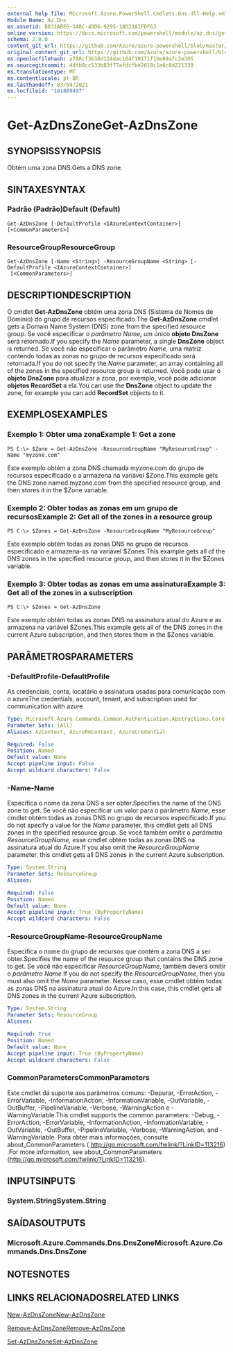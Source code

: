 ```yaml
---
external help file: Microsoft.Azure.PowerShell.Cmdlets.Dns.dll-Help.xml
Module Name: Az.Dns
ms.assetid: B831ABE6-348C-4DD6-9295-18D23A1FDF63
online version: https://docs.microsoft.com/powershell/module/az.dns/get-azdnszone
schema: 2.0.0
content_git_url: https://github.com/Azure/azure-powershell/blob/master/src/Dns/Dns/help/Get-AzDnsZone.md
original_content_git_url: https://github.com/Azure/azure-powershell/blob/master/src/Dns/Dns/help/Get-AzDnsZone.md
ms.openlocfilehash: a788cf3638d124dac164f19171f1be89afc2e385
ms.sourcegitcommit: 4dfb0cc533b83f77afdcfbe2618c1e6c8d221330
ms.translationtype: MT
ms.contentlocale: pt-BR
ms.lasthandoff: 03/04/2021
ms.locfileid: "101889497"
---
```

# <span data-ttu-id="6c1eb-101">Get-AzDnsZone</span><span class="sxs-lookup"><span data-stu-id="6c1eb-101">Get-AzDnsZone</span></span>

## <span data-ttu-id="6c1eb-102">SYNOPSIS</span><span class="sxs-lookup"><span data-stu-id="6c1eb-102">SYNOPSIS</span></span>
<span data-ttu-id="6c1eb-103">Obtém uma zona DNS.</span><span class="sxs-lookup"><span data-stu-id="6c1eb-103">Gets a DNS zone.</span></span>

## <span data-ttu-id="6c1eb-104">SINTAXE</span><span class="sxs-lookup"><span data-stu-id="6c1eb-104">SYNTAX</span></span>

### <span data-ttu-id="6c1eb-105">Padrão (Padrão)</span><span class="sxs-lookup"><span data-stu-id="6c1eb-105">Default (Default)</span></span>
```
Get-AzDnsZone [-DefaultProfile <IAzureContextContainer>] [<CommonParameters>]
```

### <span data-ttu-id="6c1eb-106">ResourceGroup</span><span class="sxs-lookup"><span data-stu-id="6c1eb-106">ResourceGroup</span></span>
```
Get-AzDnsZone [-Name <String>] -ResourceGroupName <String> [-DefaultProfile <IAzureContextContainer>]
 [<CommonParameters>]
```

## <span data-ttu-id="6c1eb-107">DESCRIPTION</span><span class="sxs-lookup"><span data-stu-id="6c1eb-107">DESCRIPTION</span></span>
<span data-ttu-id="6c1eb-108">O cmdlet **Get-AzDnsZone** obtém uma zona DNS (Sistema de Nomes de Domínio) do grupo de recursos especificado.</span><span class="sxs-lookup"><span data-stu-id="6c1eb-108">The **Get-AzDnsZone** cmdlet gets a Domain Name System (DNS) zone from the specified resource group.</span></span>
<span data-ttu-id="6c1eb-109">Se você especificar o *parâmetro Name,* um único **objeto DnsZone** será retornado.</span><span class="sxs-lookup"><span data-stu-id="6c1eb-109">If you specify the *Name* parameter, a single **DnsZone** object is returned.</span></span>
<span data-ttu-id="6c1eb-110">Se você não especificar o parâmetro *Name,* uma matriz contendo todas as zonas no grupo de recursos especificado será retornada.</span><span class="sxs-lookup"><span data-stu-id="6c1eb-110">If you do not specify the *Name* parameter, an array containing all of the zones in the specified resource group is returned.</span></span>
<span data-ttu-id="6c1eb-111">Você pode usar o **objeto DnsZone** para atualizar a zona, por exemplo, você pode adicionar **objetos RecordSet** a ela.</span><span class="sxs-lookup"><span data-stu-id="6c1eb-111">You can use the **DnsZone** object to update the zone, for example you can add **RecordSet** objects to it.</span></span>

## <span data-ttu-id="6c1eb-112">EXEMPLOS</span><span class="sxs-lookup"><span data-stu-id="6c1eb-112">EXAMPLES</span></span>

### <span data-ttu-id="6c1eb-113">Exemplo 1: Obter uma zona</span><span class="sxs-lookup"><span data-stu-id="6c1eb-113">Example 1: Get a zone</span></span>
```
PS C:\> $Zone = Get-AzDnsZone -ResourceGroupName "MyResourceGroup" -Name "myzone.com"
```

<span data-ttu-id="6c1eb-114">Este exemplo obtém a zona DNS chamada myzone.com do grupo de recursos especificado e a armazena na variável $Zone.</span><span class="sxs-lookup"><span data-stu-id="6c1eb-114">This example gets the DNS zone named myzone.com from the specified resource group, and then stores it in the $Zone variable.</span></span>

### <span data-ttu-id="6c1eb-115">Exemplo 2: Obter todas as zonas em um grupo de recursos</span><span class="sxs-lookup"><span data-stu-id="6c1eb-115">Example 2: Get all of the zones in a resource group</span></span>
```
PS C:\> $Zones = Get-AzDnsZone -ResourceGroupName "MyResourceGroup"
```

<span data-ttu-id="6c1eb-116">Este exemplo obtém todas as zonas DNS no grupo de recursos especificado e armazena-as na variável $Zones.</span><span class="sxs-lookup"><span data-stu-id="6c1eb-116">This example gets all of the DNS zones in the specified resource group, and then stores it in the $Zones variable.</span></span>

### <span data-ttu-id="6c1eb-117">Exemplo 3: Obter todas as zonas em uma assinatura</span><span class="sxs-lookup"><span data-stu-id="6c1eb-117">Example 3: Get all of the zones in a subscription</span></span>
```
PS C:\> $Zones = Get-AzDnsZone
```

<span data-ttu-id="6c1eb-118">Este exemplo obtém todas as zonas DNS na assinatura atual do Azure e as armazena na variável $Zones.</span><span class="sxs-lookup"><span data-stu-id="6c1eb-118">This example gets all of the DNS zones in the current Azure subscription, and then stores them in the $Zones variable.</span></span>

## <span data-ttu-id="6c1eb-119">PARÂMETROS</span><span class="sxs-lookup"><span data-stu-id="6c1eb-119">PARAMETERS</span></span>

### <span data-ttu-id="6c1eb-120">-DefaultProfile</span><span class="sxs-lookup"><span data-stu-id="6c1eb-120">-DefaultProfile</span></span>
<span data-ttu-id="6c1eb-121">As credenciais, conta, locatário e assinatura usadas para comunicação com o azure</span><span class="sxs-lookup"><span data-stu-id="6c1eb-121">The credentials, account, tenant, and subscription used for communication with azure</span></span>

```yaml
Type: Microsoft.Azure.Commands.Common.Authentication.Abstractions.Core.IAzureContextContainer
Parameter Sets: (All)
Aliases: AzContext, AzureRmContext, AzureCredential

Required: False
Position: Named
Default value: None
Accept pipeline input: False
Accept wildcard characters: False
```

### <span data-ttu-id="6c1eb-122">-Name</span><span class="sxs-lookup"><span data-stu-id="6c1eb-122">-Name</span></span>
<span data-ttu-id="6c1eb-123">Especifica o nome da zona DNS a ser obter.</span><span class="sxs-lookup"><span data-stu-id="6c1eb-123">Specifies the name of the DNS zone to get.</span></span>
<span data-ttu-id="6c1eb-124">Se você não especificar um valor para o parâmetro *Name,* esse cmdlet obtém todas as zonas DNS no grupo de recursos especificado.</span><span class="sxs-lookup"><span data-stu-id="6c1eb-124">If you do not specify a value for the *Name* parameter, this cmdlet gets all DNS zones in the specified resource group.</span></span>
<span data-ttu-id="6c1eb-125">Se você também omitir o *parâmetro ResourceGroupName,* esse cmdlet obtém todas as zonas DNS na assinatura atual do Azure.</span><span class="sxs-lookup"><span data-stu-id="6c1eb-125">If you also omit the *ResourceGroupName* parameter, this cmdlet gets all DNS zones in the current Azure subscription.</span></span>

```yaml
Type: System.String
Parameter Sets: ResourceGroup
Aliases:

Required: False
Position: Named
Default value: None
Accept pipeline input: True (ByPropertyName)
Accept wildcard characters: False
```

### <span data-ttu-id="6c1eb-126">-ResourceGroupName</span><span class="sxs-lookup"><span data-stu-id="6c1eb-126">-ResourceGroupName</span></span>
<span data-ttu-id="6c1eb-127">Especifica o nome do grupo de recursos que contém a zona DNS a ser obter.</span><span class="sxs-lookup"><span data-stu-id="6c1eb-127">Specifies the name of the resource group that contains the DNS zone to get.</span></span>
<span data-ttu-id="6c1eb-128">Se você não especificar *ResourceGroupName*, também deverá omitir o *parâmetro Name.*</span><span class="sxs-lookup"><span data-stu-id="6c1eb-128">If you do not specify the *ResourceGroupName*, then you must also omit the *Name* parameter.</span></span>
<span data-ttu-id="6c1eb-129">Nesse caso, esse cmdlet obtém todas as zonas DNS na assinatura atual do Azure.</span><span class="sxs-lookup"><span data-stu-id="6c1eb-129">In this case, this cmdlet gets all DNS zones in the current Azure subscription.</span></span>

```yaml
Type: System.String
Parameter Sets: ResourceGroup
Aliases:

Required: True
Position: Named
Default value: None
Accept pipeline input: True (ByPropertyName)
Accept wildcard characters: False
```

### <span data-ttu-id="6c1eb-130">CommonParameters</span><span class="sxs-lookup"><span data-stu-id="6c1eb-130">CommonParameters</span></span>
<span data-ttu-id="6c1eb-131">Este cmdlet dá suporte aos parâmetros comuns: -Depurar, -ErrorAction, -ErrorVariable, -InformationAction, -InformationVariable, -OutVariable, -OutBuffer, -PipelineVariable, -Verbose, -WarningAction e -WarningVariable.</span><span class="sxs-lookup"><span data-stu-id="6c1eb-131">This cmdlet supports the common parameters: -Debug, -ErrorAction, -ErrorVariable, -InformationAction, -InformationVariable, -OutVariable, -OutBuffer, -PipelineVariable, -Verbose, -WarningAction, and -WarningVariable.</span></span> <span data-ttu-id="6c1eb-132">Para obter mais informações, consulte about_CommonParameters ( http://go.microsoft.com/fwlink/?LinkID=113216) .</span><span class="sxs-lookup"><span data-stu-id="6c1eb-132">For more information, see about_CommonParameters (http://go.microsoft.com/fwlink/?LinkID=113216).</span></span>

## <span data-ttu-id="6c1eb-133">INPUTS</span><span class="sxs-lookup"><span data-stu-id="6c1eb-133">INPUTS</span></span>

### <span data-ttu-id="6c1eb-134">System.String</span><span class="sxs-lookup"><span data-stu-id="6c1eb-134">System.String</span></span>

## <span data-ttu-id="6c1eb-135">SAÍDAS</span><span class="sxs-lookup"><span data-stu-id="6c1eb-135">OUTPUTS</span></span>

### <span data-ttu-id="6c1eb-136">Microsoft.Azure.Commands.Dns.DnsZone</span><span class="sxs-lookup"><span data-stu-id="6c1eb-136">Microsoft.Azure.Commands.Dns.DnsZone</span></span>

## <span data-ttu-id="6c1eb-137">NOTES</span><span class="sxs-lookup"><span data-stu-id="6c1eb-137">NOTES</span></span>

## <span data-ttu-id="6c1eb-138">LINKS RELACIONADOS</span><span class="sxs-lookup"><span data-stu-id="6c1eb-138">RELATED LINKS</span></span>

[<span data-ttu-id="6c1eb-139">New-AzDnsZone</span><span class="sxs-lookup"><span data-stu-id="6c1eb-139">New-AzDnsZone</span></span>](./New-AzDnsZone.md)

[<span data-ttu-id="6c1eb-140">Remove-AzDnsZone</span><span class="sxs-lookup"><span data-stu-id="6c1eb-140">Remove-AzDnsZone</span></span>](./Remove-AzDnsZone.md)

[<span data-ttu-id="6c1eb-141">Set-AzDnsZone</span><span class="sxs-lookup"><span data-stu-id="6c1eb-141">Set-AzDnsZone</span></span>](./Set-AzDnsZone.md)
